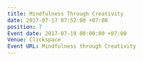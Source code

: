 ```yaml
---
title: Mindfulness Through Creativity
date: 2017-07-17 07:52:00 +07:00
position: 7
Event date: 2017-07-19 00:00:00 +07:00
Venue: Clickspace
Event URL: Mindfulness through Creativity
---
```



